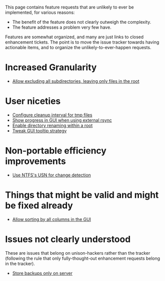 This page contains feature requests that are unlikely to ever be implemented, for various reasons:
  - The benefit of the feature does not clearly outweigh the complexity.
  - The feature addresses a problem very few have.

Features are somewhat organized, and many are just links to closed enhancement tickets.  The point is to move the issue tracker towards having actionable items, and to organize the unlikely-to-ever-happen requests.

# Increased Granularity

  - [Allow excluding all subdirectories, leaving only files in the root](https://github.com/bcpierce00/unison/issues/981)                                                                                                                                   

# User niceties

  - [Configure cleanup interval for tmp files](https://github.com/bcpierce00/unison/issues/837)
  - [Show progress in GUI when using external rsync](https://github.com/bcpierce00/unison/issues/549)
  - [Enable directory renaming within a root](https://github.com/bcpierce00/unison/issues/477)
  - [Tweak GUI tooltip strategy](https://github.com/bcpierce00/unison/issues/169)

# Non-portable efficiency improvements

  - [Use NTFS's USN for change detection](https://github.com/bcpierce00/unison/issues/209)

# Things that might be valid and might be fixed already

  - [Allow sorting by all columns in the GUI](https://github.com/bcpierce00/unison/issues/17)

# Issues not clearly understood

These are issues that belong on unison-hackers rather than the tracker (following the rule that only fully-thought-out enhancement requests belong in the tracker).

  - [Store backups only on server](https://github.com/bcpierce00/unison/issues/268)
